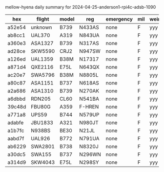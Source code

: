 mellow-hyena daily summary for 2024-04-25-anderson1-rpi4c-adsb-1090

|hex|flight|model|reg|emergency|mil|weirdo|
|--|--|--|--|--|--|--|
|a52e54|unknown|B739|N433AS|none|F|yyy|
|ab8cc1|UAL370|A319|N843UA|none|F|yyy|
|a360e3|ASA1327|B739|N317AS|none|F|yyy|
|ad28ce|SKW5590|CRJ2|N947SW|none|F|yyy|
|a126ed|UAL1359|B38M|N17317|none|F|yyy|
|a871d4|QXE2116|E75L|N643QX|none|F|yyy|
|ac20e7|SWA5796|B38M|N8805L|none|F|yyy|
|a80c87|ASA1151|B737|N618AS|none|F|yyy|
|a2a686|ASA1310|B739|N270AK|none|F|yyy|
|a6dbbd|RDN205|CL60|N541BA|none|F|yyy|
|39c48d|FBU80G|A359|F-HREN|none|F|yyy|
|a771a8|UPS59|B744|N579UP|none|F|yyy|
|adabfe|JBU1833|A321|N980JT|none|F|yyy|
|a1b7fc|N938BS|BE30|N21JL|none|F|yyy|
|aabd7f|UAL926|B772|N791UA|none|F|yyy|
|ab6229|SWA2801|B738|N8320J|none|F|yyy|
|a30dc5|SWA155|B737|N296WN|none|F|yyy|
|a314d9|SKW4043|E75L|N298SY|none|F|yyy|
